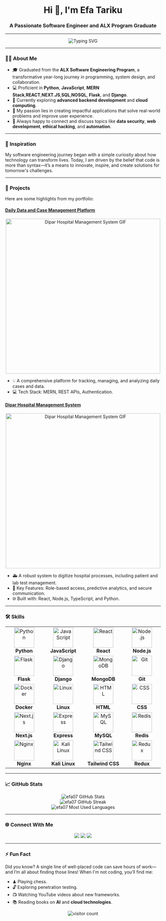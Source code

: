 <h1 align="center">Hi 👋, I'm Efa Tariku</h1>
<h3 align="center">A Passionate Software Engineer and ALX Program Graduate</h3>

---

<p align="center">
  <img src="https://readme-typing-svg.herokuapp.com?font=Fira+Code&size=26&pause=1000&color=00ADB5&center=true&width=500&lines=__software+Engineer+and+Problem+Solver;ALX+_software+Engineering+Graduate+%26+Web+Developer;Turning+Ideas+into+Code;Building+Secure+%26+Impactful+Applications" alt="Typing SVG" />
</p>

---

### 👨‍💻 **About Me**
- 🎓 Graduated from the **ALX Software Engineering Program**, a transformative year-long journey in programming, system design, and collaboration.
- 💻 Proficient in **Python**, **JavaScript**, **MERN Stack**,**REACT**,**NEXT.JS**,**SQL**,**NOSQL**, **Flask**, and **Django**.
- 🌱 Currently exploring **advanced backend development** and **cloud computing**.
- 🔭 My passion lies in creating impactful applications that solve real-world problems and improve user experience.
- 💬 Always happy to connect and discuss topics like **data security**, **web development**, **ethical hacking**, and **automation**.

---

### 🌟 **Inspiration**
My software engineering journey began with a simple curiosity about how technology can transform lives. Today, I am driven by the belief that code is more than syntax—it’s a means to innovate, inspire, and create solutions for tomorrow's challenges.

---

### 📂 **Projects**
Here are some highlights from my portfolio:

#### **[Daily Data and Case Management Platform](https://github.com/efa07/Daily-Data-and-Case-Management-Platform)**
<p align="center">
  <img src="https://media.giphy.com/media/26BRuo6sLetdllPAQ/giphy.gif" alt="Dipar Hospital Management System GIF" width="500"/>
</p>

- 💡 A comprehensive platform for tracking, managing, and analyzing daily cases and data.
- 💻 Tech Stack: MERN, REST APIs, Authentication.

#### **[Dipar Hospital Management System](https://github.com/efa07/dipar)**
<p align="center">
  <img src="https://media.giphy.com/media/26BRuo6sLetdllPAQ/giphy.gif" alt="Dipar Hospital Management System GIF" width="500"/>
</p>

- 🚑 A robust system to digitize hospital processes, including patient and lab test management.
- 🔐 Key Features: Role-based access, predictive analytics, and secure communication.
- 🌐 Built with: React, Node.js, TypeScript, and Python.

---
### 🛠 **Skills**
<div align="center">
  <table>
    <tr>
      <td align="center" width="150">
        <img src="https://skillicons.dev/icons?i=python" alt="Python" title="Python" width="65" />
        <br />
        <strong>Python</strong>
      </td>
      <td align="center" width="150">
        <img src="https://skillicons.dev/icons?i=javascript" alt="JavaScript" title="JavaScript" width="65" />
        <br />
        <strong>JavaScript</strong>
      </td>
      <td align="center" width="150">
        <img src="https://skillicons.dev/icons?i=react" alt="React" title="React" width="65" />
        <br />
        <strong>React</strong>
      </td>
      <td align="center" width="150">
        <img src="https://skillicons.dev/icons?i=nodejs" alt="Node.js" title="Node.js" width="65" />
        <br />
        <strong>Node.js</strong>
      </td>
    </tr>
    <tr>
      <td align="center" width="150">
        <img src="https://skillicons.dev/icons?i=flask" alt="Flask" title="Flask" width="65" />
        <br />
        <strong>Flask</strong>
      </td>
      <td align="center" width="150">
        <img src="https://skillicons.dev/icons?i=django" alt="Django" title="Django" width="65" />
        <br />
        <strong>Django</strong>
      </td>
      <td align="center" width="150">
        <img src="https://skillicons.dev/icons?i=mongodb" alt="MongoDB" title="MongoDB" width="65" />
        <br />
        <strong>MongoDB</strong>
      </td>
      <td align="center" width="150">
        <img src="https://skillicons.dev/icons?i=git" alt="Git" title="Git" width="65" />
        <br />
        <strong>Git</strong>
      </td>
    </tr>
    <tr>
      <td align="center" width="150">
        <img src="https://skillicons.dev/icons?i=docker" alt="Docker" title="Docker" width="65" />
        <br />
        <strong>Docker</strong>
      </td>
      <td align="center" width="150">
        <img src="https://skillicons.dev/icons?i=linux" alt="Linux" title="Linux" width="65" />
        <br />
        <strong>Linux</strong>
      </td>
      <td align="center" width="150">
        <img src="https://skillicons.dev/icons?i=html" alt="HTML" title="HTML" width="65" />
        <br />
        <strong>HTML</strong>
      </td>
      <td align="center" width="150">
        <img src="https://skillicons.dev/icons?i=css" alt="CSS" title="CSS" width="65" />
        <br />
        <strong>CSS</strong>
      </td>
    </tr>
    <tr>
      <td align="center" width="150">
        <img src="https://skillicons.dev/icons?i=nextjs" alt="Next.js" title="Next.js" width="65" />
        <br />
        <strong>Next.js</strong>
      </td>
      <td align="center" width="150">
        <img src="https://skillicons.dev/icons?i=express" alt="Express" title="Express" width="65" />
        <br />
        <strong>Express</strong>
      </td>
      <td align="center" width="150">
        <img src="https://skillicons.dev/icons?i=mysql" alt="MySQL" title="MySQL" width="65" />
        <br />
        <strong>MySQL</strong>
      </td>
      <td align="center" width="150">
        <img src="https://skillicons.dev/icons?i=redis" alt="Redis" title="Redis" width="65" />
        <br />
        <strong>Redis</strong>
      </td>
    </tr>
    <tr>
      <td align="center" width="150">
        <img src="https://skillicons.dev/icons?i=nginx" alt="Nginx" title="Nginx" width="65" />
        <br />
        <strong>Nginx</strong>
      </td>
      <td align="center" width="150">
        <img src="https://skillicons.dev/icons?i=kali" alt="Kali Linux" title="Kali Linux" width="65" />
        <br />
        <strong>Kali Linux</strong>
      </td>
      <td align="center" width="150">
        <img src="https://skillicons.dev/icons?i=tailwind" alt="Tailwind CSS" title="Tailwind CSS" width="65" />
        <br />
        <strong>Tailwind CSS</strong>
      </td>
      <td align="center" width="150">
        <img src="https://skillicons.dev/icons?i=redux" alt="Redux" title="Redux" width="65" />
        <br />
        <strong>Redux</strong>
      </td>
    </tr>
    
  </table>
</div>


---

### 📈 **GitHub Stats**
<p align="center">
  <img src="https://github-readme-stats.vercel.app/api?username=efa07&show_icons=true&theme=tokyonight" alt="efa07 GitHub Stats" />
  <br />
  <img src="https://github-readme-streak-stats.herokuapp.com/?user=efa07&theme=tokyonight" alt="efa07 GitHub Streak" />
  <br />
  <img src="https://github-readme-stats.vercel.app/api/top-langs/?username=efa07&layout=compact&theme=tokyonight" alt="efa07 Most Used Languages" />
</p>

---

### 🌐 **Connect With Me**
<p align="center">
  <a href="https://www.linkedin.com/in/efa-tariku-39509a29a/" target="_blank"><img src="https://img.shields.io/badge/LinkedIn-blue?style=for-the-badge&logo=linkedin&logoColor=white" /></a>
  <a href="mailto:efatariku07@gmail.com"><img src="https://img.shields.io/badge/Email-red?style=for-the-badge&logo=gmail&logoColor=white" /></a>
  <a href="https://github.com/efa07" target="_blank"><img src="https://img.shields.io/badge/GitHub-black?style=for-the-badge&logo=github&logoColor=white" /></a>
</p>

---

### ⚡ **Fun Fact**
Did you know? A single line of well-placed code can save hours of work—and I’m all about finding those lines! When I'm not coding, you’ll find me:
- ♟ Playing chess.
- 🔓 Exploring penetration testing.
- 📺 Watching YouTube videos about new frameworks.
- 📚 Reading books on **AI** and **cloud technologies**.

<p align="center">
  <img src="https://visitor-badge.glitch.me/badge?page_id=efa07.efa07" alt="visitor count" />
</p>
